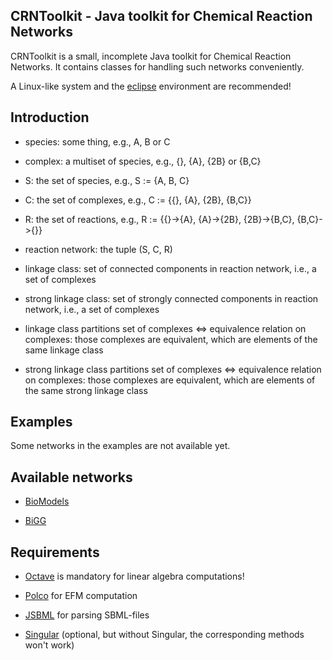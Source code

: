 CRNToolkit - Java toolkit for Chemical Reaction Networks
--------------------------------------------------------

CRNToolkit is a small, incomplete Java toolkit for Chemical
Reaction Networks. It contains classes for handling such networks
conveniently.

A Linux-like system and the [eclipse](https://eclipse.org/) environment are recommended!

Introduction
------------

- species: some thing, e.g., A, B or C
- complex: a multiset of species, e.g., {}, {A}, {2B} or {B,C}
- S: the set of species, e.g., S := {A, B, C}
- C: the set of complexes, e.g., C := {{}, {A}, {2B}, {B,C}}
- R: the set of reactions, e.g., R := {{}->{A}, {A}->{2B}, {2B}->{B,C}, {B,C}->{}}
- reaction network: the tuple (S, C, R)

- linkage class: set of connected components in reaction network, i.e., a set of complexes
- strong linkage class: set of strongly connected components in reaction network, i.e., a set of complexes

- linkage class partitions set of complexes <=> equivalence relation on complexes: those complexes are equivalent, which are elements of the same linkage class  
- strong linkage class partitions set of complexes <=> equivalence relation on complexes: those complexes are equivalent, which are elements of the same strong linkage class

Examples
--------

Some networks in the examples are not available yet. 

Available networks
------------------

- [BioModels](https://www.ebi.ac.uk/biomodels-main/)

- [BiGG](http://bigg.ucsd.edu/)


Requirements
------------

- [Octave](https://www.gnu.org/software/octave/) is mandatory for linear algebra computations!

- [Polco](http://www.csb.ethz.ch/tools/software/polco.html) for EFM computation

- [JSBML](http://sbml.org/Software/JSBML) for parsing SBML-files

- [Singular](https://www.singular.uni-kl.de/) (optional, but without Singular, the corresponding methods won't work)
